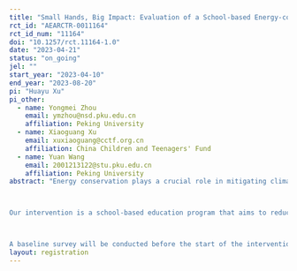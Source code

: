 ```yaml
---
title: "Small Hands, Big Impact: Evaluation of a School-based Energy-conservation Education Program"
rct_id: "AEARCTR-0011164"
rct_id_num: "11164"
doi: "10.1257/rct.11164-1.0"
date: "2023-04-21"
status: "on_going"
jel: ""
start_year: "2023-04-10"
end_year: "2023-08-20"
pi: "Huayu Xu"
pi_other:
  - name: Yongmei Zhou
    email: ymzhou@nsd.pku.edu.cn
    affiliation: Peking University
  - name: Xiaoguang Xu
    email: xuxiaoguang@cctf.org.cn
    affiliation: China Children and Teenagers' Fund
  - name: Yuan Wang
    email: 2001213122@stu.pku.edu.cn
    affiliation: Peking University
abstract: "Energy conservation plays a crucial role in mitigating climate change. While past studies have primarily focused on adults when exploring energy conservation initiatives, there is a growing interest in educational programs aimed at children and teenagers. Can these younger generations act as catalysts for energy conservation within their families? This study seeks to address this question through a randomized controlled trial.

Our intervention is a school-based education program that aims to reduce household electricity consumption by educating children and teenagers. We plan to recruit around 2,400 students in grades 4-8 (approximately aged 9-15) from about 20 participating schools across five Chinese cities: Beijing, Shanghai, Chengdu, Luzhou, and Wuhan. Each school will have an average of four participating classes, with around 30 students per class. We will also recruit one guardian for each student, resulting in a total sample size of approximately 4,800 participants. Half of the classes will be randomly assigned to the treatment group, which will receive a five-week program focusing on education and activities related to electricity conservation, while the other half will be randomized into the control group and will not receive the intervention.

A baseline survey will be conducted before the start of the intervention, followed by an endline survey two months after the intervention concludes. The surveys will include a student questionnaire and a guardian questionnaire to measure pre- and post-intervention characteristics and outcomes, including knowledge, attitudes, and behaviors related to electricity conservation, and objective data on weekly household electricity consumption. This randomized experimental design, combined with micro-level data, will allow us to investigate the following questions: 1) Is the program effective at promoting energy-saving attitudes and behaviors among children and teenagers? 2) Could changes in attitudes and behaviors be transmitted to parents and other family members through interactions within the family? 3) Could these changes subsequently lead to reductions in family energy consumption?"
layout: registration
---
```


